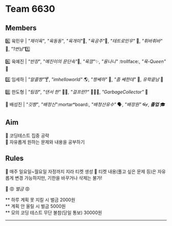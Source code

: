 # Team 6630

## Members

:six: 육민우 | _"제이육"_, _"육동동"_, _"육개미"_:ant:, _"육공주"_:princess:, _"테트로민우"_ 🧩, _"휘바휘바"_ 🙌, _"1번남"_:one:

:six: 육예진 | _"반장"_, _"예진이의 문단속"_:door:, _"육깜"_:sparkles:, _"융나니"_ :trollface:, _"육-Queen"_ 👑

:three: 임세하 | _"알콜짱"_:cocktail:, _"imhelloworld"_ 🌎, _"짱쎄하"_ 💪, _"좀 쎄한데"_ 👀, _유학끝남_ 🎉

:zero: 한도형 | _"팀장"_, _"댄서 한"_ 🕺🏻, _"걸프란?"_ 🤷🏻‍♀️, _"GarbageCollector"_ 🤖

💯 배성진 | _"깃짱"_, _"배정신"_:mortar\*board:, _"배청산유수"_ 🗣️, _"배장원"_ :eyeglasses:, **_졸업_** 🎓

## Aim

:dart: 코딩테스트 집중 공략  
:dart: 자유롭게 원하는 문제와 내용을 공부하기

## Rules

📌 매주 일요일~월요일 자정까지 지라 티켓 생성
📌 티켓 내용(풀고 싶은 문제 등)은 자유롭게 변경 가능하지만, 기한을 바꾸거나 삭제는 불가!

📌 😡 _벌금_ 😡

** 하루 계획 못 지킬 시 벌금 2000원  
** 계획 안 올릴 시 벌금 5000원  
\*\* 모의 코딩 테스트 무단 불참(당일 통보) 30000원

---
